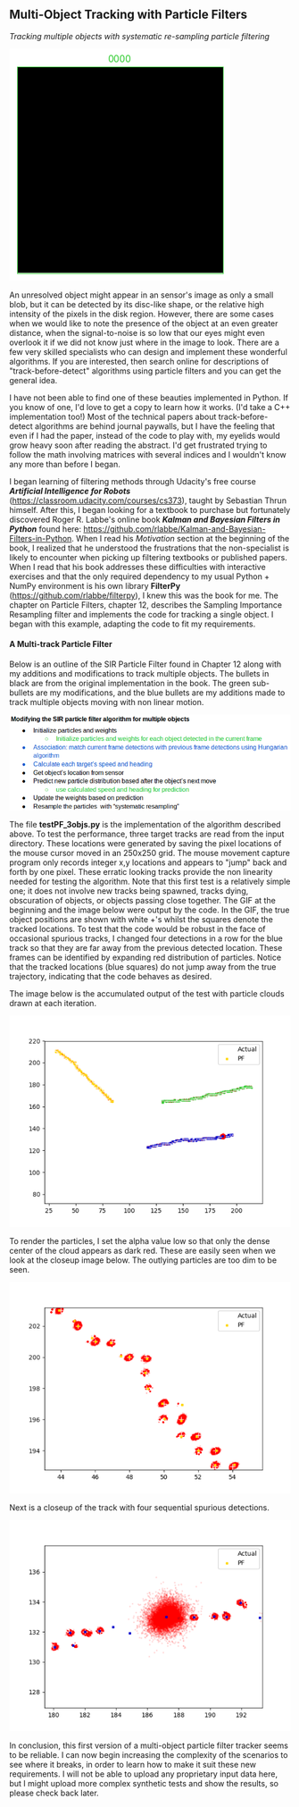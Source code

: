 ## **Multi-Object Tracking with Particle Filters**
*Tracking multiple objects with systematic re-sampling particle filtering*

<p><img src="images/tracking.gif" alt="foo"title="title" /></p>


An unresolved object might appear in an sensor's image as only a small blob, but it can be detected by its disc-like shape, or the relative high intensity of the pixels in the disk region. However, there are some cases when we would like to note the presence of the object at an even greater distance, when the signal-to-noise is so low that our eyes might even overlook it if we did not know just where in the image to look. There are a few very skilled specialists who can design and implement these wonderful algorithms. If you are interested, then search online for descriptions of "track-before-detect" algorithms using particle filters and you can get the general idea.

I have not been able to find one of these beauties implemented in Python. If you know of one, I'd love to get a copy to learn how it works. (I'd take a C++ implementation too!) Most of the technical papers about track-before-detect algorithms are behind journal paywalls, but I have the feeling that even if I had the paper, instead of the code to play with, my eyelids would grow heavy soon after reading the abstract. I'd get frustrated trying to follow the math involving matrices with several indices and I wouldn't know any more than before I began.

I began learning of filtering methods through Udacity's free course **_Artificial Intelligence for Robots_** (https://classroom.udacity.com/courses/cs373), taught by Sebastian Thrun himself. After this, I began looking for a textbook to purchase but fortunately discovered Roger R. Labbe's online book **_Kalman and Bayesian Filters in Python_** found here: https://github.com/rlabbe/Kalman-and-Bayesian-Filters-in-Python. When I read his *Motivation* section at the beginning of the book, I realized that he understood the frustrations that the non-specialist is likely to encounter when picking up filtering textbooks or published papers. When I read that his book addresses these difficulties with interactive exercises and that the only required dependency to my usual Python + NumPy environment is his own library **FilterPy** (https://github.com/rlabbe/filterpy), I knew this was the book for me. The chapter on Particle Filters, chapter 12, describes the Sampling Importance Resampling filter and implements the code for tracking a single object. I began with this example, adapting the code to fit my requirements.
 
#### A Multi-track Particle Filter 
 
Below is an outline of the SIR Particle Filter found in Chapter 12 along with my additions and modifications to track multiple objects. The bullets in black are from the original implementation in the book. The green sub-bullets are my modifications, and the blue bullets are my additions made to track multiple objects moving with non linear motion.  

<p><img src="images/outline.png" /></p>
 
The file **testPF_3objs.py** is the implementation of the algorithm described above. To test the performance, three target tracks are read from the input directory. These locations were generated by saving the pixel locations of the mouse cursor moved in an 250x250 grid. The mouse movement capture program only records integer x,y locations and appears to "jump" back and forth by one pixel. These erratic looking tracks provide the non linearity needed for testing the algorithm. Note that this first test is a relatively simple one; it does not involve new tracks being spawned, tracks dying, obscuration of objects, or objects passing close together. The GIF at the beginning and the image below were output by the code. In the GIF, the true object positions are shown with white +'s whilst the squares denote the tracked locations. To test that the code would be robust in the face of occasional spurious tracks, I changed four detections in a row for the blue track so that they are far away from the previous detected location. These frames can be identified by expanding red distribution of particles. Notice that the tracked locations (blue squares) do not jump away from the true trajectory, indicating that the code behaves as desired.

The image below is the accumulated output of the test with particle clouds drawn at each iteration.  

<p><img src="images/paths.png" /></p>  

To render the particles, I set the alpha value low so that only the dense center of the cloud appears as dark red. These are easily seen when we look at the closeup image below. The outlying particles are too dim to be seen.  

<p><img src="images/closeup.png" /></p>  

Next is a closeup of the track with four sequential spurious detections.

<p><img src="images/closeup_spurious.png" /></p>  

In conclusion, this first version of a multi-object particle filter tracker seems to be reliable. I can now begin increasing the complexity of the scenarios to see where it breaks, in order to learn how to make it suit these new requirements. I will not be able to upload any proprietary input data here, but I might upload more complex synthetic tests and show the results, so please check back later.  